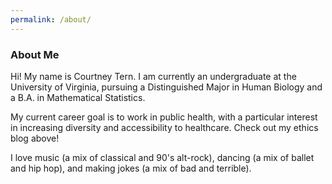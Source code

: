 ```yaml
---
permalink: /about/
---
```


### About Me
Hi! My name is Courtney Tern. I am currently an undergraduate at the University of Virginia, pursuing a Distinguished Major in Human Biology and a B.A. in Mathematical Statistics.

My current career goal is to work in public health, with a particular interest in increasing diversity and accessibility to healthcare. Check out my ethics blog above!

I love music (a mix of classical and 90's alt-rock), dancing (a mix of ballet and hip hop), and making jokes (a mix of bad and terrible).
